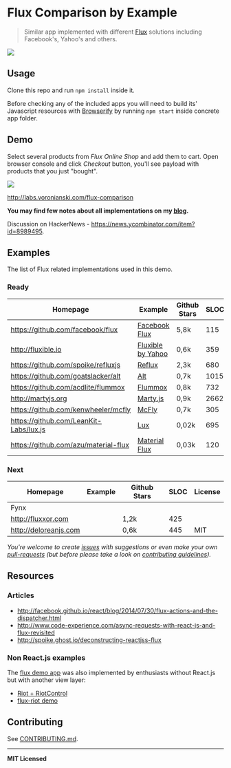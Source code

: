 # Flux Comparison by Example

> Similar app implemented with different [Flux](https://facebook.github.io/flux/) solutions including Facebook's, Yahoo's and others.

[![](https://farm9.staticflickr.com/8643/16226391077_424b0a87dd.jpg)](http://pixelhunter.me/post/110248593059/flux-solutions-compared-by-example)

## Usage

Clone this repo and run `npm install` inside it.

Before checking any of the included apps you will need to build its' Javascript resources with [Browserify](http://browserify.org/) by running `npm start` inside concrete app folder.

## Demo

Select several products from _Flux Online Shop_ and add them to cart. Open browser console and click _Checkout_ button, you'll see payload with products that you just "bought".

[![](https://dl.dropboxusercontent.com/u/100463011/flux-shop-demo2.gif)](http://labs.voronianski.com/flux-comparison)

http://labs.voronianski.com/flux-comparison

**You may find few notes about all implementations on my [blog](http://pixelhunter.me/post/110248593059/flux-solutions-compared-by-example).**

Discussion on HackerNews - https://news.ycombinator.com/item?id=8989495.

## Examples

The list of Flux related implementations used in this demo.

### Ready

| Homepage                                | Example                                                                                     | Github Stars | SLOC | License |
| -------------                           | ------------------------------------------------------------------------------------------- | ------------ | ---- | ------- |
| https://github.com/facebook/flux        | [Facebook Flux](https://github.com/voronianski/flux-samples/tree/master/facebook-flux)      | 5,8k         | 115  | BSD     |
| http://fluxible.io                      | [Fluxible by Yahoo](https://github.com/voronianski/flux-samples/tree/master/yahoo-fluxible) | 0,6k         | 359  | BSD     |
| https://github.com/spoike/refluxjs      | [Reflux](https://github.com/voronianski/flux-samples/tree/master/reflux)                    | 2,3k         | 680  | BSD     |
| https://github.com/goatslacker/alt      | [Alt](https://github.com/voronianski/flux-samples/tree/master/alt)                          | 0,7k         | 1015 | MIT     |
| https://github.com/acdlite/flummox      | [Flummox](https://github.com/voronianski/flux-samples/tree/master/flummox)                  | 0,8k         | 732  | MIT     |
| http://martyjs.org                      | [Marty.js](https://github.com/voronianski/flux-samples/tree/master/marty)                   | 0,9k         | 2662 | MIT     |
| https://github.com/kenwheeler/mcfly     | [McFly](https://github.com/voronianski/flux-samples/tree/master/mcfly)                      | 0,7k         | 305  | BSD     |
| https://github.com/LeanKit-Labs/lux.js  | [Lux](https://github.com/voronianski/flux-comparison/tree/master/lux)                       | 0,02k        | 695  | MIT     |
| https://github.com/azu/material-flux    | [Material Flux](https://github.com/voronianski/flux-comparison/tree/master/material-flux)   | 0,03k        | 120  | MIT     |

### Next

| Homepage                                | Example                                                                                     | Github Stars | SLOC | License |
| -------------                           | ------------------------------------------------------------------------------------------- | ------------ | ---- | ------- |
| Fynx                                    |                                                                                             |              |      |         |
| http://fluxxor.com                      |                                                                                             | 1,2k         | 425  |         |
| http://deloreanjs.com                   |                                                                                             | 0,6k         | 445  | MIT     |

_You're welcome to create [issues](https://github.com/voronianski/flux-comparison/issues) with suggestions or even make your own [pull-requests](https://github.com/voronianski/flux-comparison/pulls) (but before please take a look on [contributing guidelines](https://github.com/voronianski/flux-comparison/blob/master/CONTRIBUTING.md))._

## Resources

### Articles

- http://facebook.github.io/react/blog/2014/07/30/flux-actions-and-the-dispatcher.html
- http://www.code-experience.com/async-requests-with-react-js-and-flux-revisited
- http://spoike.ghost.io/deconstructing-reactjss-flux

### Non React.js examples

The [flux demo app](http://labs.voronianski.com/flux-comparison/) was also implemented by enthusiasts without React.js but with another view layer:

* [Riot + RiotControl](https://github.com/txchen/feplay/tree/gh-pages/riot_flux)
* [flux-riot demo](https://github.com/mingliangfeng/flux-riot-demo)

## Contributing

See [CONTRIBUTING.md](https://github.com/voronianski/flux-comparison/blob/master/CONTRIBUTING.md).

---

**MIT Licensed**

